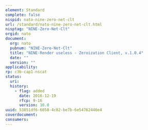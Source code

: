 ```yaml
---
element: Standard
complete: false
nispid: nato-nine-zero-net-clt
url: /standard/nato-nine-zero-net-clt.html
nisptag: "NINE-Zero-Net-Clt"
orgid: nato
document:
  org: nato
  pubnum: "NINE-Zero-Net-Clt"
  title: "NINE-Render useless - Zeroization Client, v.1.0.4"
  date: ""
  version: ""
applicability:
rp: c3b-cap1-nscat
status:
  uri: 
  history: 
    - flag: added
      date: 2016-12-19
      rfcp: 9-16
      version: 10.0
uuid: 53851df6-6058-4c82-be7b-6e54762446e4
coverdocument:
consumers:
---
```

